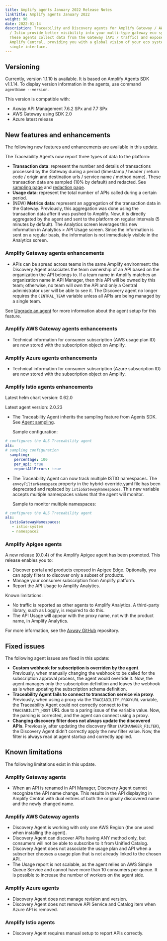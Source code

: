 ```yaml
---
title: Amplify agents January 2022 Release Notes
linkTitle: Amplify agents January 2022
weight: 90
date: 2022-01-14
description: Traceability and Discovery agents for Amplify Gateway / AWS / Azure
  / Istio provide better visibility into your multi-type gateway eco system.
  These agents collect data from the Gateway (API / traffic) and expose it in
  Amplify Central, providing you with a global vision of your eco system from a
  single interface.
---
```


## Versioning

Currently, version 1.1.10 is available. It is based on Amplify Agents SDK v1.1.14.
To display version information in the agents, use command `agentName --version`.

This version is compatible with:

* Axway API Management 7.6.2 SPx and 7.7 SPx
* AWS Gateway using SDK 2.0
* Azure latest release

## New features and enhancements

The following new features and enhancements are available in this update.

The Traceability Agents now report three types of data to the platform:

* **Transaction data**:  represent the number and details of transactions processed by the Gateway during a period (timestamp / header / return code / origin and destination urls / service name / method name). These transaction data are sampled (10% by default) and redacted. See [sampling page](/docs/connect_manage_environ/connected_agent_common_reference/trace_sampling) and [redaction page](/docs/connect_manage_environ/connected_agent_common_reference/trace_redaction).
* **Usage data**: represent the total number of APIs called during a certain period.
* (NEW) **Metrics data**: represent an aggregation of the transaction data in the Gateway. Previously, this aggregation was done using the transaction data after it was pushed to Amplify. Now, it is directly aggregated by the agent and sent to the platform on regular intervals (5 minutes by default). The Analytics screen leverages this new information in Analytics > API Usage screen. Since the information is sent on a regular basis, the information is not immediately visible in the Analytics screen.

### Amplify Gateway agents enhancements

* APIs can be spread across teams in the same Amplify environment: the Discovery Agent associates the team ownership of an API based on the organization the API belongs to. If a team name in Amplify matches an organization name in API Manager, then this API will be owned by this team; otherwise, no team will own the API and only a Central administrator user will be able to see it. The Discovery agent no longer requires the `CENTRAL_TEAM` variable unless all APIs are being managed by a single team.

See [Upgrade an agent](/docs/connect_manage_environ/connected_agent_common_reference/upgrade_agent#axway-gateway-agents-upgrade) for more information about the agent setup for this feature.

### Amplify AWS Gateway agents enhancements

* Technical information for consumer subscription (AWS usage plan ID) are now stored with the subscription object on Amplify.

### Amplify Azure agents enhancements

* Technical information for consumer subscription (Azure subscription ID) are now stored with the subscription object on Amplify.

### Amplify Istio agents enhancements

Latest helm chart version: 0.62.0

Latest agent version: 2.0.23

* The Traceability Agent inherits the sampling feature from Agents SDK. See [Agent sampling](/docs/connect_manage_environ/connected_agent_common_reference/trace_sampling).

    Sample configuration:

```yaml
# configures the ALS Traceability agent
als:
# sampling configuration
  sampling:
    percentage: 100
    per_api: true
    reportAllErrors: true
```

* The Traceability Agent can now track multiple ISTIO namespaces. The `envoyFilterNamespace` property in the hybrid-override.yaml file has been deprecated and replaced by `istioGatewayNamespaces`. This new variable accepts multiple namespaces values that the agent will monitor.

    Sample to monitor multiple namespaces:

```yaml
# configures the ALS Traceability agent
als:
  istioGatewayNamespaces: 
   - istio-system
   - namespace2
```

### Amplify Apigee agents

A new release (0.0.4) of the Amplify Apigee agent has been promoted. This release enables you to:

* Discover portal and products exposed in Apigee Edge. Optionally, you can apply filters to discover only a subset of products.
* Manage your consumer subscription from Amplify platform.
* Report the API Usage to Amplify Analytics.

Known limitations:

* No traffic is reported as other agents to Amplify Analytics. A third-party library, such as Loggly, is required to do this.
* The API Usage will appear with the proxy name, not with the product name, in Amplify Analytics.

For more information, see the [Axway GitHub](https://github.com/Axway/agents-apigee) repository.

## Fixed issues

The following agent issues are fixed in this update:

* **Custom webhook for subscription is overriden by the agent**. Previously, when manually changing the webhook to be called for the subscription approval process, the agent would override it. Now, the agent manages only the subscription definition and leaves the webhook as is when updating the subscription schema definition.
* **Traceability Agent fails to connect to transaction service via proxy**. Previously, when using a proxy via the `TRACEABILITY_PROXYURL` variable, the Traceability Agent could not correctly connect to the `TRACEABILITY_HOST` URL due to a paring issue of the variable value. Now, the parsing is corrected, and the agent can connect using a proxy.
* **Changing discovery filter does not always update the discovered APIs**. Previously, after updating the discovery filter (`APIMANAGER_FILTER`), the Discovery Agent didn't correctly apply the new filter value. Now, the filter is always read at agent startup and correctly applied.

## Known limitations

The following limitations exist in this update.

### Amplify Gateway agents

* When an API is renamed in API Manager, Discovery Agent cannot recognize the API name change. This results in the API displaying in Amplify Central with dual entries of both the originally discovered name and the newly changed name.

### Amplify AWS Gateway agents

* Discovery Agent is working with only one AWS Region (the one used when installing the agent).
* Discovery Agent can discover APIs having ANY method only, but consumers will not be able to subscribe to it from Unified Catalog.
* Discovery Agent does not associate the usage plan and API when a subscriber chooses a usage plan that is not already linked to the chosen API.
* The Usage report is not scalable, as the agent relies on AWS Simple Queue Service and cannot have more than 10 consumers per queue. It is possible to increase the number of workers on the agent side.

### Amplify Azure agents

* Discovery Agent does not manage revision and version.
* Discovery Agent does not remove API Service and Catalog item when Azure API is removed.

### Amplify Istio agents

* Discovery Agent requires manual setup to report APIs correctly.
